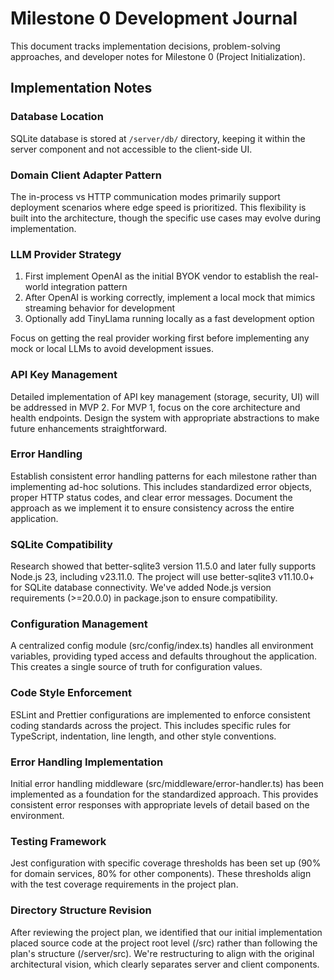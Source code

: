 # Milestone 0 Development Journal

This document tracks implementation decisions, problem-solving approaches, and developer notes for Milestone 0 (Project Initialization).

## Implementation Notes

### Database Location
SQLite database is stored at `/server/db/` directory, keeping it within the server component and not accessible to the client-side UI.

### Domain Client Adapter Pattern
The in-process vs HTTP communication modes primarily support deployment scenarios where edge speed is prioritized. This flexibility is built into the architecture, though the specific use cases may evolve during implementation.

### LLM Provider Strategy
1. First implement OpenAI as the initial BYOK vendor to establish the real-world integration pattern
2. After OpenAI is working correctly, implement a local mock that mimics streaming behavior for development
3. Optionally add TinyLlama running locally as a fast development option
  
Focus on getting the real provider working first before implementing any mock or local LLMs to avoid development issues.

### API Key Management
Detailed implementation of API key management (storage, security, UI) will be addressed in MVP 2. For MVP 1, focus on the core architecture and health endpoints. Design the system with appropriate abstractions to make future enhancements straightforward.

### Error Handling
Establish consistent error handling patterns for each milestone rather than implementing ad-hoc solutions. This includes standardized error objects, proper HTTP status codes, and clear error messages. Document the approach as we implement it to ensure consistency across the entire application.

### SQLite Compatibility
Research showed that better-sqlite3 version 11.5.0 and later fully supports Node.js 23, including v23.11.0. The project will use better-sqlite3 v11.10.0+ for SQLite database connectivity. We've added Node.js version requirements (>=20.0.0) in package.json to ensure compatibility.

### Configuration Management
A centralized config module (src/config/index.ts) handles all environment variables, providing typed access and defaults throughout the application. This creates a single source of truth for configuration values.

### Code Style Enforcement
ESLint and Prettier configurations are implemented to enforce consistent coding standards across the project. This includes specific rules for TypeScript, indentation, line length, and other style conventions.

### Error Handling Implementation
Initial error handling middleware (src/middleware/error-handler.ts) has been implemented as a foundation for the standardized approach. This provides consistent error responses with appropriate levels of detail based on the environment.

### Testing Framework
Jest configuration with specific coverage thresholds has been set up (90% for domain services, 80% for other components). These thresholds align with the test coverage requirements in the project plan.

### Directory Structure Revision
After reviewing the project plan, we identified that our initial implementation placed source code at the project root level (/src) rather than following the plan's structure (/server/src). We're restructuring to align with the original architectural vision, which clearly separates server and client components.
